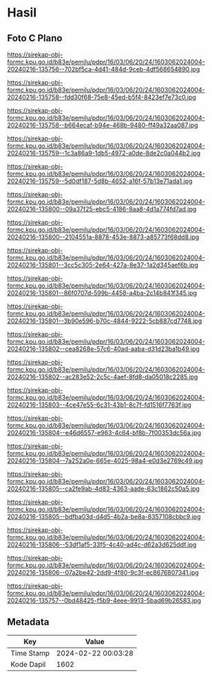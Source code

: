 # Hasil

## Foto C Plano

https://sirekap-obj-formc.kpu.go.id/b83e/pemilu/pdpr/16/03/06/20/24/1603062024004-20240216-135756--702bf5ca-4d41-484d-9ceb-4df568654890.jpg

https://sirekap-obj-formc.kpu.go.id/b83e/pemilu/pdpr/16/03/06/20/24/1603062024004-20240216-135758--fdd30f68-75e8-45ed-b5f4-8423ef7e73c0.jpg

https://sirekap-obj-formc.kpu.go.id/b83e/pemilu/pdpr/16/03/06/20/24/1603062024004-20240216-135758--b664ecaf-b94e-468b-9480-ff49a32aa087.jpg

https://sirekap-obj-formc.kpu.go.id/b83e/pemilu/pdpr/16/03/06/20/24/1603062024004-20240216-135759--1c3a86a9-1db5-4972-a0de-8de2c0a044b2.jpg

https://sirekap-obj-formc.kpu.go.id/b83e/pemilu/pdpr/16/03/06/20/24/1603062024004-20240216-135759--5d0df187-5d8b-4652-a16f-57b13e71ada1.jpg

https://sirekap-obj-formc.kpu.go.id/b83e/pemilu/pdpr/16/03/06/20/24/1603062024004-20240216-135800--09a37f25-ebc5-4186-8aa8-4d1a774fd7ad.jpg

https://sirekap-obj-formc.kpu.go.id/b83e/pemilu/pdpr/16/03/06/20/24/1603062024004-20240216-135800--2104551a-8878-453e-8873-a85773f68dd8.jpg

https://sirekap-obj-formc.kpu.go.id/b83e/pemilu/pdpr/16/03/06/20/24/1603062024004-20240216-135801--3cc5c305-2e64-427a-8e37-1a2d345aef6b.jpg

https://sirekap-obj-formc.kpu.go.id/b83e/pemilu/pdpr/16/03/06/20/24/1603062024004-20240216-135801--86f0707d-599b-4458-a4ba-2c14b841f345.jpg

https://sirekap-obj-formc.kpu.go.id/b83e/pemilu/pdpr/16/03/06/20/24/1603062024004-20240216-135801--3b90e596-b70c-4844-9222-5cb887cd7748.jpg

https://sirekap-obj-formc.kpu.go.id/b83e/pemilu/pdpr/16/03/06/20/24/1603062024004-20240216-135802--cea8268e-57c6-40ad-aaba-d31d23ba1b49.jpg

https://sirekap-obj-formc.kpu.go.id/b83e/pemilu/pdpr/16/03/06/20/24/1603062024004-20240216-135802--ac283e52-2c5c-4aef-8fd8-da05018c2285.jpg

https://sirekap-obj-formc.kpu.go.id/b83e/pemilu/pdpr/16/03/06/20/24/1603062024004-20240216-135803--4ce47e55-6c31-43b1-8c7f-fd1516f7763f.jpg

https://sirekap-obj-formc.kpu.go.id/b83e/pemilu/pdpr/16/03/06/20/24/1603062024004-20240216-135804--e46d6557-e963-4c64-bf8b-7f00353dc56a.jpg

https://sirekap-obj-formc.kpu.go.id/b83e/pemilu/pdpr/16/03/06/20/24/1603062024004-20240216-135804--7a252a0e-665e-4025-98a4-e0d3e2769c49.jpg

https://sirekap-obj-formc.kpu.go.id/b83e/pemilu/pdpr/16/03/06/20/24/1603062024004-20240216-135805--ca2fe9ab-4d83-4363-aade-63c1862c50a5.jpg

https://sirekap-obj-formc.kpu.go.id/b83e/pemilu/pdpr/16/03/06/20/24/1603062024004-20240216-135805--bdfba03d-d4d5-4b2a-be8a-8357108cbbc9.jpg

https://sirekap-obj-formc.kpu.go.id/b83e/pemilu/pdpr/16/03/06/20/24/1603062024004-20240216-135806--53df1af5-33f5-4c40-ad4c-d62a3d625ddf.jpg

https://sirekap-obj-formc.kpu.go.id/b83e/pemilu/pdpr/16/03/06/20/24/1603062024004-20240216-135806--07a2be42-2dd9-4f80-9c3f-ec8676807341.jpg

https://sirekap-obj-formc.kpu.go.id/b83e/pemilu/pdpr/16/03/06/20/24/1603062024004-20240216-135757--0bd48425-f5b9-4eee-9913-5bad69b26583.jpg


## Metadata

| Key        | Value               |
| ---------- | ------------------- |
| Time Stamp | 2024-02-22 00:03:28 |
| Kode Dapil | 1602                |




